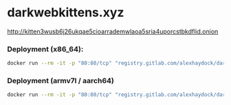 # darkwebkittens.xyz

http://kitten3wusb6j26ukqae5cioarrademwlaoa5sria4uporcstbkdflid.onion

### Deployment (x86_64):
```sh
docker run --rm -it -p "80:80/tcp" "registry.gitlab.com/alexhaydock/darkwebkittens.xyz"
```

### Deployment (armv7l / aarch64)
```sh
docker run --rm -it -p "80:80/tcp" "registry.gitlab.com/alexhaydock/darkwebkittens.xyz:$(uname -m)"
```